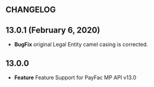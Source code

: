 CHANGELOG
---------

## 13.0.1 (February 6, 2020)
* **BugFix** original Legal Entity camel casing is corrected.

## 13.0.0
* **Feature** Feature Support for PayFac MP API v13.0

